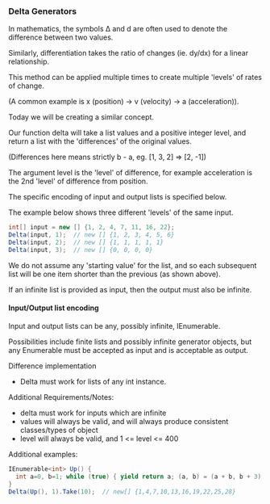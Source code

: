 ﻿### Delta Generators

In mathematics, the symbols Δ and d are often used to denote the difference between two values. 

Similarly, differentiation takes the ratio of changes (ie. dy/dx) for a linear relationship. 

This method can be applied multiple times to create multiple 'levels' of rates of change. 

(A common example is x (position) -> v (velocity) -> a (acceleration)).

Today we will be creating a similar concept. 

Our function delta will take a list values and a positive integer level, and return a list with the 'differences' of the original values. 

(Differences here means strictly b - a, eg. [1, 3, 2] => [2, -1]) 

The argument level is the 'level' of difference, for example acceleration is the 2nd 'level' of difference from position. 

The specific encoding of input and output lists is specified below.

The example below shows three different 'levels' of the same input.
```csharp
int[] input = new [] {1, 2, 4, 7, 11, 16, 22};
Delta(input, 1);  // new [] {1, 2, 3, 4, 5, 6}
Delta(input, 2);  // new [] {1, 1, 1, 1, 1}
Delta(input, 3);  // new [] {0, 0, 0, 0}
```
We do not assume any 'starting value' for the list, and so each subsequent list will be one item shorter than the previous (as shown above).

If an infinite list is provided as input, then the output must also be infinite.

#### Input/Output list encoding

Input and output lists can be any, possibly infinite, IEnumerable<int>. 

Possibilities include finite lists and possibly infinite generator objects, but any Enumerable<int> must be accepted as input and is acceptable as output.

Difference implementation

* Delta must work for lists of any int instance.

Additional Requirements/Notes:

* delta must work for inputs which are infinite
* values will always be valid, and will always produce consistent classes/types of object
* level will always be valid, and 1 <= level <= 400

Additional examples:

```csharp
IEnumerable<int> Up() {
  int a=0, b=1; while (true) { yield return a; (a, b) = (a + b, b + 3); } 
}
Delta(Up(), 1).Take(10);  // new[] {1,4,7,10,13,16,19,22,25,28}
